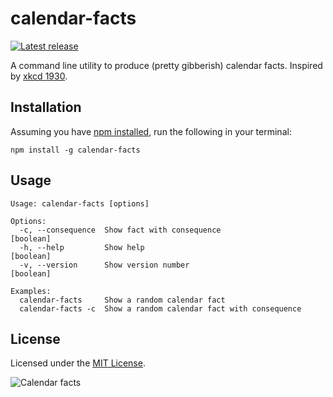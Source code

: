 # calendar-facts

[![Latest release](https://img.shields.io/github/release/shreyasminocha/calendar-facts.svg)](//github.com/shreyasminocha/calendar-facts/releases/latest)

A command line utility to produce (pretty gibberish) calendar facts. Inspired by [xkcd 1930](//xkcd.com/1930).

## Installation

Assuming you have [npm installed](//www.npmjs.com/get-npm), run the following in your terminal:

```shell
npm install -g calendar-facts
```

## Usage

```
Usage: calendar-facts [options]

Options:
  -c, --consequence  Show fact with consequence                        [boolean]
  -h, --help         Show help                                         [boolean]
  -v, --version      Show version number                               [boolean]

Examples:
  calendar-facts     Show a random calendar fact
  calendar-facts -c  Show a random calendar fact with consequence
```

## License

Licensed under the [MIT License](//shreyas.mit-license.org/2017).

![Calendar facts](https://imgs.xkcd.com/comics/calendar_facts_2x.png)
